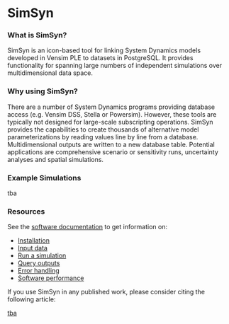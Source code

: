 # SimSyn

### What is SimSyn?

SimSyn is an icon-based tool for linking System Dynamics models developed in Vensim PLE to datasets in PostgreSQL. It provides functionality for spanning large numbers of independent simulations over multidimensional data space. 

### Why using SimSyn?

There are a number of System Dynamics programs providing database access (e.g. Vensim DSS, Stella or Powersim). However, these tools are typically not designed for large-scale subscripting operations. SimSyn provides the capabilities to create thousands of alternative model parameterizations by reading values line by line from a database. Multidimensional outputs are written to a new database table. Potential applications are comprehensive scenario or sensitivity runs, uncertainty analyses and spatial simulations.

### Example Simulations

tba

### Resources

See the [software documentation](https://github.com/simsynser/SimSyn/wiki) to get information on:

 * [Installation](https://github.com/simsynser/SimSyn/wiki/Installation)
 * [Input data](https://github.com/simsynser/SimSyn/wiki/Input-data)
 * [Run a simulation](https://github.com/simsynser/SimSyn/wiki/Run-a-simulation)
 * [Query outputs](https://github.com/simsynser/SimSyn/wiki/Query-outputs)
 * [Error handling](https://github.com/simsynser/SimSyn/wiki/Error-handling)
 * [Software performance](https://github.com/simsynser/SimSyn/wiki/Software-performance)
 

If you use SimSyn in any published work, please consider citing the following article:

[tba](https://github.com/simsynser/SimSyn/wiki/References)

 
